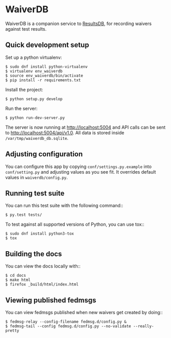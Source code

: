 # WaiverDB

WaiverDB is a companion service to 
[ResultsDB](https://pagure.io/taskotron/resultsdb), for recording waivers 
against test results.

## Quick development setup

Set up a python virtualenv:

    $ sudo dnf install python-virtualenv
    $ virtualenv env_waiverdb
    $ source env_waiverdb/bin/activate
    $ pip install -r requirements.txt

Install the project:

    $ python setup.py develop

Run the server:

    $ python run-dev-server.py

The server is now running at <http://localhost:5004> and API calls can be sent to
<http://localhost:5004/api/v1.0>. All data is stored inside `/var/tmp/waiverdb_db.sqlite`.

## Adjusting configuration

You can configure this app by copying `conf/settings.py.example` into
`conf/setting.py` and adjusting values as you see fit. It overrides default
values in `waiverdb/config.py`.

## Running test suite

You can run this test suite with the following command::

    $ py.test tests/

To test against all supported versions of Python, you can use tox::

    $ sudo dnf install python3-tox
    $ tox

## Building the docs

You can view the docs locally with::

    $ cd docs
    $ make html
    $ firefox _build/html/index.html

## Viewing published fedmsgs

You can view fedmsgs published when new waivers get created by doing::

    $ fedmsg-relay --config-filename fedmsg.d/config.py &
    $ fedmsg-tail --config fedmsg.d/config.py --no-validate --really-pretty
